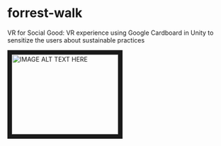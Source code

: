 # forrest-walk
VR for Social Good: VR experience using Google Cardboard in Unity to sensitize the users about sustainable practices

<a href="https://www.youtube.com/watch?v=J_xGO6qSK_s&ab_channel=RichaSikri" 
target="_blank"><img src="http://img.youtube.com/vi/YOUTUBE_VIDEO_ID_HERE/0.jpg" 
alt="IMAGE ALT TEXT HERE" width="240" height="180" border="10" /></a>
